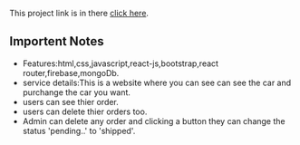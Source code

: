 This project link is in there [click here](https://cli-auth.heroku.com/auth/cli/callback?code=edd62714-8186-4734-96ec-a7c49bbe6a52&state=cf7e2165-3a30-4198-8f46-74527a3adf50).

## Importent Notes
* Features:html,css,javascript,react-js,bootstrap,react router,firebase,mongoDb.
* service details:This is a website where you can see can see the car and purchange the car you want.
* users can see thier order. 
* users can delete thier orders too.
* Admin can delete any order and clicking a button they can change the status 'pending..' to 'shipped'.